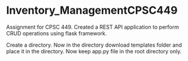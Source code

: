# Inventory_ManagementCPSC449
Assignment for CPSC 449. Created a REST API application to perform CRUD operations using flask framework.

Create a directory. Now in the directory download templates folder and place it in the directory. Now keep app.py file in the root directory only.

